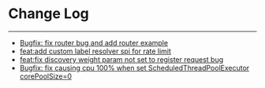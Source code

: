 # Change Log
---

- [Bugfix: fix router bug and add router example](https://github.com/Tencent/spring-cloud-tencent/pull/108)
- [feat:add custom label resolver spi for rate limit](https://github.com/Tencent/spring-cloud-tencent/pull/106)
- [feat:fix discovery weight param not set to register request bug](https://github.com/Tencent/spring-cloud-tencent/pull/103)
- [Bugfix: fix causing cpu 100% when set ScheduledThreadPoolExecutor corePoolSize=0](https://github.com/Tencent/spring-cloud-tencent/pull/99)

